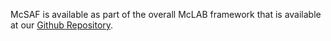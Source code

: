McSAF is available as part of the overall McLAB framework that is available at
our [Github Repository](https://github.com/Sable/mclab).
